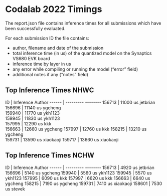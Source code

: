 # Codalab 2022 Timings

The report.json file contains inference times for all submissions which have been
successfully evaluated.

For each submission ID the file contains:
- author, filename and date of the submission
- total inference time (in us) of the quantized model on the Synaptics VS680 EVK board
- inference time by layer in us
- any error while compiling or running the model (“error” field)
- additional notes if any (“notes” field)


Top Inference Times NHWC
-------------------------------
ID      |  Inference   Author
------  |  ---------   --------
156713  |   11000 us   jetbrian 
156696  |   11140 us   ygcheng  
159940  |   11770 us   ykh1123  
159945  |   11830 us   ykh1123  
157995  |   12290 us   kkk      
156663  |   12660 us   ygcheng
157997  |   12760 us   kkk
158215  |   13210 us   ygcheng  
159731  |   13590 us   xiaokaoji
159717  |   13660 us   xiaokaoji


Top Inference Times NCHW
-------------------------------
ID      |  Inference   Author
------  |  ---------   --------
156713  |    4920 us   jetbrian
156696  |    5140 us   ygcheng
159940  |    5560 us   ykh1123
159945  |    5570 us   ykh1123
157995  |    6090 us   kkk
157997  |    6620 us   kkk
156663  |    6640 us   ygcheng
158215  |    7190 us   ygcheng
159731  |    7410 us   xiaokaoji
158601  |    7530 us   stevek
